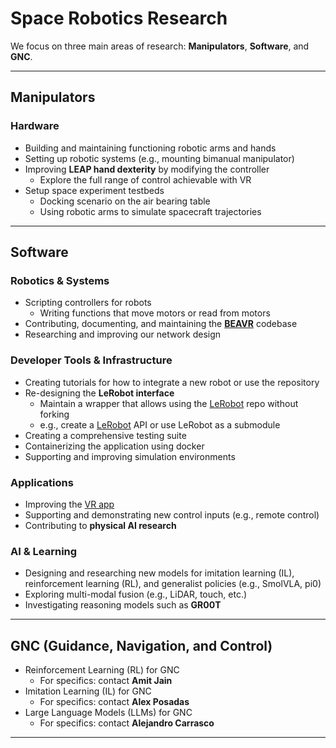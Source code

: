 # Space Robotics Research

We focus on three main areas of research: **Manipulators**, **Software**, and **GNC**.  

---

## Manipulators

### Hardware
- Building and maintaining functioning robotic arms and hands  
- Setting up robotic systems (e.g., mounting bimanual manipulator)  
- Improving **LEAP hand dexterity** by modifying the controller  
  - Explore the full range of control achievable with VR  
- Setup space experiment testbeds  
  - Docking scenario on the air bearing table  
  - Using robotic arms to simulate spacecraft trajectories  

---

## Software

### Robotics & Systems
- Scripting controllers for robots  
  - Writing functions that move motors or read from motors  
- Contributing, documenting, and maintaining the [**BEAVR**](https://github.com/ARCLab-MIT/beavr-bot) codebase  
- Researching and improving our network design  

### Developer Tools & Infrastructure
- Creating tutorials for how to integrate a new robot or use the repository  
- Re-designing the **LeRobot interface**  
  - Maintain a wrapper that allows using the [LeRobot](https://github.com/huggingface/lerobot) repo without forking  
  - e.g., create a [LeRobot](https://github.com/huggingface/lerobot) API or use LeRobot as a submodule  
- Creating a comprehensive testing suite
- Containerizing the application using docker
- Supporting and improving simulation environments

### Applications
- Improving the [VR app](https://github.com/ARCLab-MIT/BeaVR-app/tree/6aef2fbf7e1532d0715fb41ef5e0bd2e13194acf)
- Supporting and demonstrating new control inputs (e.g., remote control)  
- Contributing to **physical AI research**

### AI & Learning
- Designing and researching new models for imitation learning (IL), reinforcement learning (RL), and generalist policies (e.g., SmolVLA, pi0)  
- Exploring multi-modal fusion (e.g., LiDAR, touch, etc.)  
- Investigating reasoning models such as **GR00T**

---

## GNC (Guidance, Navigation, and Control)

- Reinforcement Learning (RL) for GNC  
  - For specifics: contact **Amit Jain**  
- Imitation Learning (IL) for GNC  
  - For specifics: contact **Alex Posadas**  
- Large Language Models (LLMs) for GNC  
  - For specifics: contact **Alejandro Carrasco**  

---

